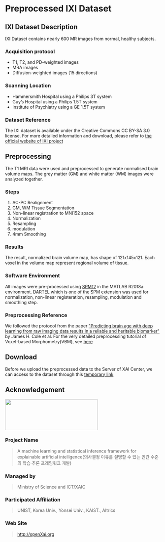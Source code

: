 # Preprocessed IXI Dataset

## IXI Dataset Description

IXI Dataset contains nearly 600 MR images from normal, healthy subjects.

### Acquisition protocol
- T1, T2, and PD-weighted images
- MRA images
- Diffusion-weighted images (15 directions)

### Scanning Location
- Hammersmith Hospital using a Philips 3T system
- Guy’s Hospital using a Philips 1.5T system
- Institute of Psychiatry using a GE 1.5T system

### Dataset Reference
The IXI dataset is available under the Creative Commons CC BY-SA 3.0 license. For more detailed information and download, please refer to [the official website of IXI project](https://brain-development.org/ixi-dataset/)

## Preprocessing
The T1 MRI data were used and preprocessed to generate normalised brain volume maps. The grey matter (GM) and white matter (WM) images were analyzed together.

### Steps

1. AC-PC Realignment
2. GM, WM Tissue Segmentation
3. Non-linear registration to MNI152 space
4. Normalization
5. Resampling
6. modulation
7. 4mm Smoothing

### Results
The result, normalized brain volume map, has shape of 121x145x121. Each voxel in the volume map represent regional volume of tissue.
 
### Software Environment
All images were pre-processed using [SPM12](https://www.fil.ion.ucl.ac.uk/spm/software/spm12/) in the MATLAB R2018a environment. [DARTEL](http://www.neurometrika.org/node/34) which is one of the SPM extension was used for normalization, non-linear registeration, resampling, modulation and smoothing step.

### Preprocessing Reference
We followed the protocol from the paper ["Predicting brain age with deep learning from raw imaging data results in a reliable and heritable biomarker"](https://scholar.google.co.kr/scholar?hl=en&as_sdt=0%2C5&q=Predicting+brain+age+with+deep+learning+from+raw+imaging+data+results+in+a+reliable+and+heritable+biomarker&btnG=) by James H. Cole et al. For the very detailed preprocessing tutorial of Voxel-based Morphometry(VBM), see [here](https://www.fil.ion.ucl.ac.uk/~john/misc/VBMclass15.pdf)

## Download
Before we upload the preprocessed data to the Server of XAI Center, we can access to the dataset through this [temporary link](http://gofile.me/3UYTa/QA7iQc7qF)

## Acknowledgement

<img src="http://xai.unist.ac.kr/static/img/logos/XAIC_logo.png" width="300" height="100">

### **Project Name**
> A machine learning and statistical inference framework for explainable artificial intelligence(의사결정 이유를 설명할 수 있는 인간 수준의 학습·추론 프레임워크 개발)

### **Managed by**
> Ministry of Science and ICT/XAIC

### **Participated Affiliation**
> UNIST, Korea Univ., Yonsei Univ., KAIST., AItrics

### **Web Site**
> <http://openXai.org>
